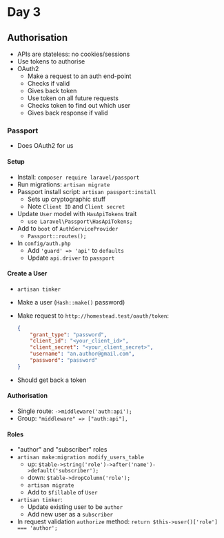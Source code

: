 # Day 3

## Authorisation

- APIs are stateless: no cookies/sessions
- Use tokens to authorise
- OAuth2
    - Make a request to an auth end-point
    - Checks if valid
    - Gives back token
    - Use token on all future requests
    - Checks token to find out which user
    - Gives back response if valid


### Passport

- Does OAuth2 for us

#### Setup

- Install: `composer require laravel/passport`
- Run migrations: `artisan migrate`
- Passport install script: `artisan passport:install`
    - Sets up cryptographic stuff
    - Note `Client ID` and `Client secret`
- Update `User` model with `HasApiTokens` trait
    - `use Laravel\Passport\HasApiTokens;`
- Add to `boot` of `AuthServiceProvider`
    - `Passport::routes();`
- In `config/auth.php`
    - Add `'guard' => 'api'` to `defaults`
    - Update `api.driver` to `passport`

#### Create a User

- `artisan tinker`
- Make a user (`Hash::make()` password)
- Make request to `http://homestead.test/oauth/token`:

    ```json
    {
        "grant_type": "password",
        "client_id": "<your_client_id>",
        "client_secret": "<your_client_secret>",
        "username": "an.author@gmail.com",
        "password": "password"
    }
    ```

- Should get back a token

#### Authorisation

- Single route: `->middleware('auth:api');`
- Group: `"middleware" => ["auth:api"],`

#### Roles

- "author" and "subscriber" roles
- `artisan make:migration modify_users_table`
    - up: `$table->string('role')->after('name')->default('subscriber');`
    - down: `$table->dropColumn('role');`
    - `artisan migrate`
    - Add to `$fillable` of `User`
- `artisan tinker`:
    - Update existing user to be `author`
    - Add new user as a `subscriber`
- In request validation `authorize` method: `return $this->user()['role'] === 'author';`
